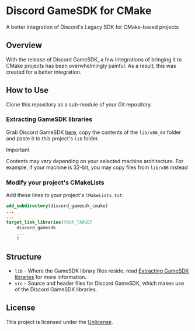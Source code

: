 # Discord GameSDK for CMake
A better integration of Discord's Legacy SDK for CMake-based projects

## Overview
With the release of Discord GameSDK, a few integrations of bringing it to CMake
projects has been overwhelmingly painful. As a result, this was created for a better integration.

## How to Use
Clone this repository as a sub-module of your Git repository.

### Extracting GameSDK libraries
Grab Discord GameSDK [here](https://dl-game-sdk.discordapp.net/3.2.1/discord_game_sdk.zip),
copy the contents of the `lib/x86_64` folder and paste it to this project's `lib` folder.

>[!IMPORTANT]
> Contents may vary depending on your selected machine architecture.
> For example, if your machine is 32-bit, you may copy files from `lib/x86` instead

### Modify your project's CMakeLists
Add these lines to your project's `CMakeLists.txt`:
```cmake
add_subdirectory(discord_gamesdk_cmake)
...
...
target_link_libraries(YOUR_TARGET
	discord_gamesdk
	...
	)
```

## Structure
 - `lib` - Where the GameSDK library files reside, read [Extracting GameSDK libraries](#extracting-gamesdk-libraries) for more information.
 - `src` - Source and header files for Discord GameSDK, which makes use of the Discord GameSDK libraries.

## License
This project is licensed under the [Unlicense](LICENSE).

